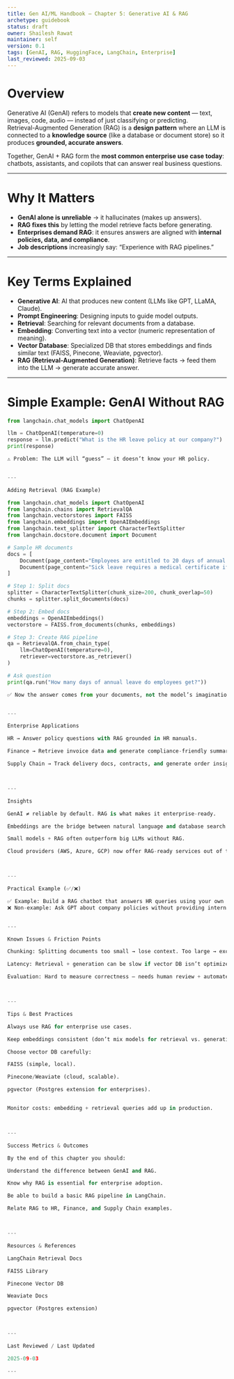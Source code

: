 ```yaml
--- 
title: Gen AI/ML Handbook – Chapter 5: Generative AI & RAG
archetype: guidebook
status: draft
owner: Shailesh Rawat
maintainer: self
version: 0.1
tags: [GenAI, RAG, HuggingFace, LangChain, Enterprise]
last_reviewed: 2025-09-03
---
```


# Overview
Generative AI (GenAI) refers to models that **create new content** — text, images, code, audio — instead of just classifying or predicting.  
Retrieval-Augmented Generation (RAG) is a **design pattern** where an LLM is connected to a **knowledge source** (like a database or document store) so it produces **grounded, accurate answers**.  

Together, GenAI + RAG form the **most common enterprise use case today**: chatbots, assistants, and copilots that can answer real business questions.  

---

# Why It Matters
- **GenAI alone is unreliable** → it hallucinates (makes up answers).  
- **RAG fixes this** by letting the model retrieve facts before generating.  
- **Enterprises demand RAG**: it ensures answers are aligned with **internal policies, data, and compliance**.  
- **Job descriptions** increasingly say: “Experience with RAG pipelines.”  

---

# Key Terms Explained
- **Generative AI**: AI that produces new content (LLMs like GPT, LLaMA, Claude).  
- **Prompt Engineering**: Designing inputs to guide model outputs.  
- **Retrieval**: Searching for relevant documents from a database.  
- **Embedding**: Converting text into a vector (numeric representation of meaning).  
- **Vector Database**: Specialized DB that stores embeddings and finds similar text (FAISS, Pinecone, Weaviate, pgvector).  
- **RAG (Retrieval-Augmented Generation)**: Retrieve facts → feed them into the LLM → generate accurate answer.  

---

# Simple Example: GenAI Without RAG
```python
from langchain.chat_models import ChatOpenAI

llm = ChatOpenAI(temperature=0)
response = llm.predict("What is the HR leave policy at our company?")
print(response)

⚠️ Problem: The LLM will “guess” — it doesn’t know your HR policy.


---

Adding Retrieval (RAG Example)

from langchain.chat_models import ChatOpenAI
from langchain.chains import RetrievalQA
from langchain.vectorstores import FAISS
from langchain.embeddings import OpenAIEmbeddings
from langchain.text_splitter import CharacterTextSplitter
from langchain.docstore.document import Document

# Sample HR documents
docs = [
    Document(page_content="Employees are entitled to 20 days of annual leave."),
    Document(page_content="Sick leave requires a medical certificate if more than 2 days.")
]

# Step 1: Split docs
splitter = CharacterTextSplitter(chunk_size=200, chunk_overlap=50)
chunks = splitter.split_documents(docs)

# Step 2: Embed docs
embeddings = OpenAIEmbeddings()
vectorstore = FAISS.from_documents(chunks, embeddings)

# Step 3: Create RAG pipeline
qa = RetrievalQA.from_chain_type(
    llm=ChatOpenAI(temperature=0),
    retriever=vectorstore.as_retriever()
)

# Ask question
print(qa.run("How many days of annual leave do employees get?"))

✅ Now the answer comes from your documents, not the model’s imagination.


---

Enterprise Applications

HR → Answer policy questions with RAG grounded in HR manuals.

Finance → Retrieve invoice data and generate compliance-friendly summaries.

Supply Chain → Track delivery docs, contracts, and generate order insights.



---

Insights

GenAI ≠ reliable by default. RAG is what makes it enterprise-ready.

Embeddings are the bridge between natural language and database search.

Small models + RAG often outperform big LLMs without RAG.

Cloud providers (AWS, Azure, GCP) now offer RAG-ready services out of the box.



---

Practical Example (✅/❌)

✅ Example: Build a RAG chatbot that answers HR queries using your own policy docs.
❌ Non-example: Ask GPT about company policies without providing internal context.


---

Known Issues & Friction Points

Chunking: Splitting documents too small → lose context. Too large → exceed token limits.

Latency: Retrieval + generation can be slow if vector DB isn’t optimized.

Evaluation: Hard to measure correctness — needs human review + automated metrics.



---

Tips & Best Practices

Always use RAG for enterprise use cases.

Keep embeddings consistent (don’t mix models for retrieval vs. generation).

Choose vector DB carefully:

FAISS (simple, local).

Pinecone/Weaviate (cloud, scalable).

pgvector (Postgres extension for enterprises).


Monitor costs: embedding + retrieval queries add up in production.



---

Success Metrics & Outcomes

By the end of this chapter you should:

Understand the difference between GenAI and RAG.

Know why RAG is essential for enterprise adoption.

Be able to build a basic RAG pipeline in LangChain.

Relate RAG to HR, Finance, and Supply Chain examples.



---

Resources & References

LangChain Retrieval Docs

FAISS Library

Pinecone Vector DB

Weaviate Docs

pgvector (Postgres extension)



---

Last Reviewed / Last Updated

2025-09-03

---
